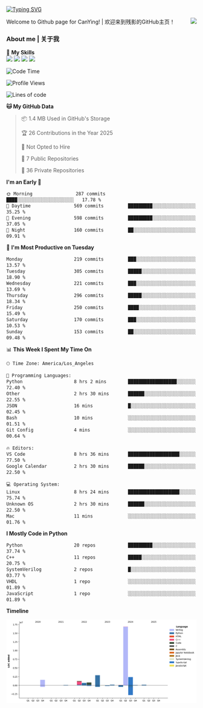 [![Typing SVG](https://readme-typing-svg.herokuapp.com?size=25&duration=3500&color=00FFFF&vCenter=true&width=250&height=40&lines=Hi+Welcome+%F0%9F%91%8B%F0%9F%8F%BB;I'm+CanYing|残影)](https://git.io/typing-svg)

<a href="#">
  <img align="right" src="https://github-readme-stats.vercel.app/api?username=CanYing0913&count_private=true&rank_icon=github&show_icons=true&bg_color=15,f2f7fd,E0EAFC&" />
</a>

Welcome to Github page for CanYing! | 欢迎来到残影的GitHub主页！

### About me | 关于我

🌟 **My Skills**  
![](https://img.shields.io/badge/-C-A8B9CC?style=flat-square&logo=C&logoColor=fff)
![](https://img.shields.io/badge/-C++-00599C?style=flat-square&logo=Cpp&logoColor=fff)
![](https://img.shields.io/badge/-Python-3776AB?style=flat-square&logo=Python&logoColor=fff)
![](https://img.shields.io/badge/-Linux-000000?style=flat-square&logo=Linux&logoColor=fff)

<!--START_SECTION:waka-->
![Code Time](http://img.shields.io/badge/Code%20Time-1%2C383%20hrs%2016%20mins-blue)

![Profile Views](http://img.shields.io/badge/Profile%20Views-0-blue)

![Lines of code](https://img.shields.io/badge/From%20Hello%20World%20I%27ve%20Written-26.9%20million%20lines%20of%20code-blue)

**🐱 My GitHub Data** 

> 📦 1.4 MB Used in GitHub's Storage 
 > 
> 🏆 26 Contributions in the Year 2025
 > 
> 🚫 Not Opted to Hire
 > 
> 📜 7 Public Repositories 
 > 
> 🔑 36 Private Repositories 
 > 
**I'm an Early 🐤** 

```text
🌞 Morning                287 commits         ████░░░░░░░░░░░░░░░░░░░░░   17.78 % 
🌆 Daytime                569 commits         █████████░░░░░░░░░░░░░░░░   35.25 % 
🌃 Evening                598 commits         █████████░░░░░░░░░░░░░░░░   37.05 % 
🌙 Night                  160 commits         ██░░░░░░░░░░░░░░░░░░░░░░░   09.91 % 
```
📅 **I'm Most Productive on Tuesday** 

```text
Monday                   219 commits         ███░░░░░░░░░░░░░░░░░░░░░░   13.57 % 
Tuesday                  305 commits         █████░░░░░░░░░░░░░░░░░░░░   18.90 % 
Wednesday                221 commits         ███░░░░░░░░░░░░░░░░░░░░░░   13.69 % 
Thursday                 296 commits         █████░░░░░░░░░░░░░░░░░░░░   18.34 % 
Friday                   250 commits         ████░░░░░░░░░░░░░░░░░░░░░   15.49 % 
Saturday                 170 commits         ███░░░░░░░░░░░░░░░░░░░░░░   10.53 % 
Sunday                   153 commits         ██░░░░░░░░░░░░░░░░░░░░░░░   09.48 % 
```


📊 **This Week I Spent My Time On** 

```text
🕑︎ Time Zone: America/Los_Angeles

💬 Programming Languages: 
Python                   8 hrs 2 mins        ██████████████████░░░░░░░   72.40 % 
Other                    2 hrs 30 mins       ██████░░░░░░░░░░░░░░░░░░░   22.55 % 
JSON                     16 mins             █░░░░░░░░░░░░░░░░░░░░░░░░   02.45 % 
Bash                     10 mins             ░░░░░░░░░░░░░░░░░░░░░░░░░   01.51 % 
Git Config               4 mins              ░░░░░░░░░░░░░░░░░░░░░░░░░   00.64 % 

🔥 Editors: 
VS Code                  8 hrs 36 mins       ███████████████████░░░░░░   77.50 % 
Google Calendar          2 hrs 30 mins       ██████░░░░░░░░░░░░░░░░░░░   22.50 % 

💻 Operating System: 
Linux                    8 hrs 24 mins       ███████████████████░░░░░░   75.74 % 
Unknown OS               2 hrs 30 mins       ██████░░░░░░░░░░░░░░░░░░░   22.50 % 
Mac                      11 mins             ░░░░░░░░░░░░░░░░░░░░░░░░░   01.76 % 
```

**I Mostly Code in Python** 

```text
Python                   20 repos            █████████░░░░░░░░░░░░░░░░   37.74 % 
C++                      11 repos            █████░░░░░░░░░░░░░░░░░░░░   20.75 % 
SystemVerilog            2 repos             █░░░░░░░░░░░░░░░░░░░░░░░░   03.77 % 
VHDL                     1 repo              ░░░░░░░░░░░░░░░░░░░░░░░░░   01.89 % 
JavaScript               1 repo              ░░░░░░░░░░░░░░░░░░░░░░░░░   01.89 % 
```



**Timeline**

![Lines of Code chart](https://raw.githubusercontent.com/CanYing0913/CanYing0913/master/assets/bar_graph.png)


<!--END_SECTION:waka-->
